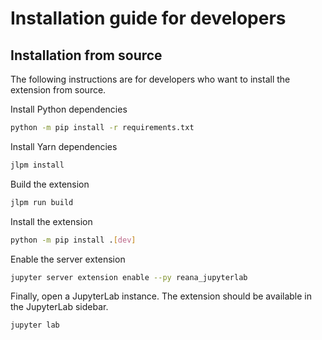 # Installation guide for developers

## Installation from source
The following instructions are for developers who want to install the extension from source.

Install Python dependencies
```bash
python -m pip install -r requirements.txt
```

Install Yarn dependencies
```bash
jlpm install
```

Build the extension
```bash
jlpm run build
```

Install the extension
```bash
python -m pip install .[dev]
```

Enable the server extension
```bash
jupyter server extension enable --py reana_jupyterlab
```

Finally, open a JupyterLab instance. The extension should be available in the JupyterLab sidebar.
```bash
jupyter lab
```